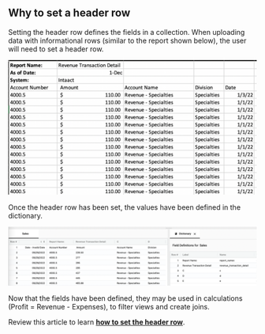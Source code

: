 ## Why to set a header row

Setting the header row defines the fields in a collection.  When uploading data with informational rows (similar to the report shown below), the user will need to set a header row.

<img src="../assets/whyheader.png"  style="width:600px" class="border"></img>

Once the header row has been set, the values have been defined in the dictionary.

<img src="../assets/whyheader1.png"  style="width:1200px" class="border"></img>

Now that the fields have been defined, they may be used in calculations (Profit = Revenue - Expenses), to filter views and create joins.

Review this article to learn [**how to set the header row**](https://docs.starlifter.io/#/how_to/setheader).
